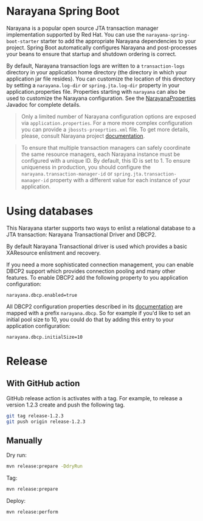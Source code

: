 # Narayana Spring Boot

Narayana is a popular open source JTA transaction manager implementation supported by Red Hat.
You can use the `narayana-spring-boot-starter` starter to add the appropriate Narayana dependencies to your project.
Spring Boot automatically configures Narayana and post-processes your beans to ensure that startup and shutdown ordering
is correct.

By default, Narayana transaction logs are written to a `transaction-logs` directory in your application home directory
(the directory in which your application jar file resides). You can customize the location of this directory by setting
a `narayana.log-dir` or `spring.jta.log-dir` property in your application.properties file. Properties starting with
`narayana` can also be used to customize the Narayana configuration. See the
[NarayanaProperties](narayana-spring-boot-core/src/main/java/me/snowdrop/boot/narayana/core/properties/NarayanaProperties.java)
Javadoc for complete details.

> Only a limited number of Narayana configuration options are exposed via `application.properties`. For a more
more complex configuration you can provide a `jbossts-proeprties.xml` file. To get more details, please, consult
Narayana project [documentation](http://narayana.io/docs/project/index.html).

> To ensure that multiple transaction managers can safely coordinate the same resource managers, each Narayana instance
must be configured with a unique ID. By default, this ID is set to 1. To ensure uniqueness in production, you should
configure the `narayana.transaction-manager-id` or `spring.jta.transaction-manager-id` property with a different value
for each instance of your application.

# Using databases

This Narayana starter supports two ways to enlist a relational database to a JTA transaction: Narayana Transactional
Driver and DBCP2.

By default Narayana Transactional driver is used which provides a basic XAResource enlistment and recovery.

If you need a more sophisticated connection management, you can enable DBCP2 support which provides connection pooling
and many other features. To enable DBCP2 add the following property to you application configuration:
```
narayana.dbcp.enabled=true
```
All DBCP2 configuration properties described in its
[documentation](https://commons.apache.org/proper/commons-dbcp/configuration.html) are mapped with a prefix
`narayana.dbcp`. So for example if you'd like to set an initial pool size to 10, you could do that by adding this entry
to your application configuration:
```
narayana.dbcp.initialSize=10
```  

# Release

## With GitHub action

GitHub release action is activates with a tag.
For example, to release a version 1.2.3 create and push the following tag. 
```bash
git tag release-1.2.3
git push origin release-1.2.3
```

## Manually

Dry run:
```bash
mvn release:prepare -DdryRun
```

Tag:
```bash
mvn release:prepare
```

Deploy:
```bash
mvn release:perform
```
